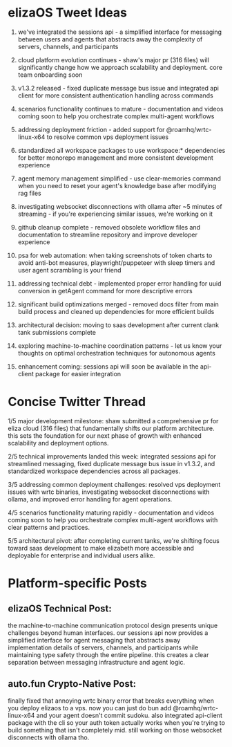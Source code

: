 # elizaOS Tweet Ideas

1. we've integrated the sessions api - a simplified interface for messaging between users and agents that abstracts away the complexity of servers, channels, and participants

2. cloud platform evolution continues - shaw's major pr (316 files) will significantly change how we approach scalability and deployment. core team onboarding soon

3. v1.3.2 released - fixed duplicate message bus issue and integrated api client for more consistent authentication handling across commands

4. scenarios functionality continues to mature - documentation and videos coming soon to help you orchestrate complex multi-agent workflows

5. addressing deployment friction - added support for @roamhq/wrtc-linux-x64 to resolve common vps deployment issues

6. standardized all workspace packages to use workspace:* dependencies for better monorepo management and more consistent development experience

7. agent memory management simplified - use clear-memories command when you need to reset your agent's knowledge base after modifying rag files

8. investigating websocket disconnections with ollama after ~5 minutes of streaming - if you're experiencing similar issues, we're working on it

9. github cleanup complete - removed obsolete workflow files and documentation to streamline repository and improve developer experience

10. psa for web automation: when taking screenshots of token charts to avoid anti-bot measures, playwright/puppeteer with sleep timers and user agent scrambling is your friend

11. addressing technical debt - implemented proper error handling for uuid conversion in getAgent command for more descriptive errors

12. significant build optimizations merged - removed docs filter from main build process and cleaned up dependencies for more efficient builds

13. architectural decision: moving to saas development after current clank tank submissions complete

14. exploring machine-to-machine coordination patterns - let us know your thoughts on optimal orchestration techniques for autonomous agents

15. enhancement coming: sessions api will soon be available in the api-client package for easier integration

# Concise Twitter Thread

1/5 major development milestone: shaw submitted a comprehensive pr for eliza cloud (316 files) that fundamentally shifts our platform architecture. this sets the foundation for our next phase of growth with enhanced scalability and deployment options.

2/5 technical improvements landed this week: integrated sessions api for streamlined messaging, fixed duplicate message bus issue in v1.3.2, and standardized workspace dependencies across all packages.

3/5 addressing common deployment challenges: resolved vps deployment issues with wrtc binaries, investigating websocket disconnections with ollama, and improved error handling for agent operations.

4/5 scenarios functionality maturing rapidly - documentation and videos coming soon to help you orchestrate complex multi-agent workflows with clear patterns and practices.

5/5 architectural pivot: after completing current tanks, we're shifting focus toward saas development to make elizabeth more accessible and deployable for enterprise and individual users alike.

# Platform-specific Posts

## elizaOS Technical Post:
the machine-to-machine communication protocol design presents unique challenges beyond human interfaces. our sessions api now provides a simplified interface for agent messaging that abstracts away implementation details of servers, channels, and participants while maintaining type safety through the entire pipeline. this creates a clear separation between messaging infrastructure and agent logic.

## auto.fun Crypto-Native Post:
finally fixed that annoying wrtc binary error that breaks everything when you deploy elizaos to a vps. now you can just do bun add @roamhq/wrtc-linux-x64 and your agent doesn't commit sudoku. also integrated api-client package with the cli so your auth token actually works when you're trying to build something that isn't completely mid. still working on those websocket disconnects with ollama tho.